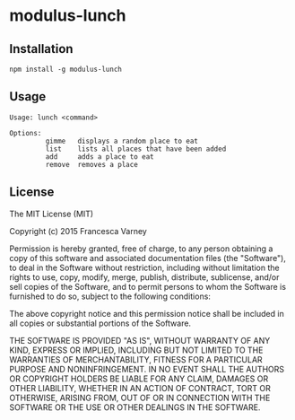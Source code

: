# modulus-lunch

## Installation
```
npm install -g modulus-lunch
```

## Usage
```
Usage: lunch <command>

Options:
         gimme   displays a random place to eat
         list    lists all places that have been added
         add     adds a place to eat
         remove  removes a place
```

## License
The MIT License (MIT)

Copyright (c) 2015 Francesca Varney

Permission is hereby granted, free of charge, to any person obtaining a copy of
this software and associated documentation files (the "Software"), to deal in
the Software without restriction, including without limitation the rights to
use, copy, modify, merge, publish, distribute, sublicense, and/or sell copies of
the Software, and to permit persons to whom the Software is furnished to do so,
subject to the following conditions:

The above copyright notice and this permission notice shall be included in all
copies or substantial portions of the Software.

THE SOFTWARE IS PROVIDED "AS IS", WITHOUT WARRANTY OF ANY KIND, EXPRESS OR
IMPLIED, INCLUDING BUT NOT LIMITED TO THE WARRANTIES OF MERCHANTABILITY, FITNESS
FOR A PARTICULAR PURPOSE AND NONINFRINGEMENT. IN NO EVENT SHALL THE AUTHORS OR
COPYRIGHT HOLDERS BE LIABLE FOR ANY CLAIM, DAMAGES OR OTHER LIABILITY, WHETHER
IN AN ACTION OF CONTRACT, TORT OR OTHERWISE, ARISING FROM, OUT OF OR IN
CONNECTION WITH THE SOFTWARE OR THE USE OR OTHER DEALINGS IN THE SOFTWARE.

